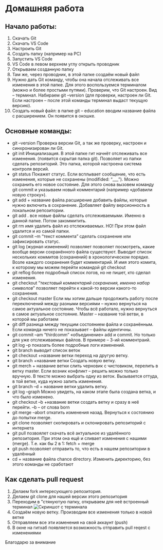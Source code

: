 # Домашняя работа
## Начало работы:
1. Скачать Git
2. Скачать VS Code
3. Настроить Git
4. Создать папку (например на РС)
5. Запустить VS Code
6. VS Code в левом верхнем углу открыть проводник
7. Открываем созданную папку
8. Там же, через проводник, в этой папке создаём новый файл
9. Нужно дать Git команду, чтобы она начала отслеживать все изменения в этой папке. Для этого воспользуемся терминалом (можно и более простыми путями). Проверим, что Git настроен. Вид – терминал. Набираем git –version  (для проверки, настроен ли Git. Если настроен – после этой команды терминал выдаст текущую версию).
10. Создать новый файл: в папке git – education вводим название файла с расширением. Он появится в окошке.

## Основные команды:
* git –version   Проверка версии Git, а так же проверку, настроен и синхронизирован ли Git.
* git init   Инициализация. В этой папке гит начнёт отслеживать все изменения. (появится скрытая папка git). Позволяет из папки сделать репозиторий. Это папка, которой настроена система контроля версий.
* git status   Покажет статус. Если всплывает сообщение, что есть изменения, которые не сохранены (modifided: “___”). Можно сохранить его новое состояние. Для этого снова вызовем команду git commit и указываем новый комментарий (например «добавили новую строку»).
* git add + название файла.расширение   добавить файлы, которые нужно включить в сохранение. Добавляет файлу версионность в локальном репозитории.
* git add .   все новые файлы сделать отслеживаемыми. Именно в данной папке. Потом закоммитить.
* git rm имя   удалить файл из отслеживаемых. НО! При этом файл удалится и из самой папки.
* git commit –m “текст коммента”   сделать сохранение или зафиксировать статус.
* git log   (журнал изменений) позволяет позволяет посмотреть, какие вообще версии сохранённого файла существуют. Выводит список нескольких коммитов (сохранений) в хронологическом порядке. Возле каждого сохранения будет комментарий. И имя этого комита, к которому мы можем перейти командой git checkout
* git reflog   более подробный список логов, но не пишет, кто сделал изменения.
* git checkout “_текстовый комментарий сохранения, именно набор символов_”   позволяет перейти к какой-то версии какого-то сохранения. 
* git checkout master   Если мы хотим дальше продолжить работу после переключений между разными версиями – нужно вернуться на самое актуальное состояние. Чтобы всё работало, нужно вернуться в самое актуальное состояние. Master – название той ветви, в которой мы работаем
* git diff   разница между текущим состоянием файла и сохранённым. Если команда ничего не показывает – файлы идентичны.
* git commit –am “thirdcomm”   «объединение» add и commit. Но только для уже отслеживаемых файлов. В примере – 3-ий комментраий.
* git log –p показать более подробные логи изменений.
* git branch   выводит список веток
* git checkout +название ветки   переход на другую ветку.
* git branch +название ветки   Создать новую ветку.
* git merch + название ветки   слить черновик с чистовиком, перелить в ветку master. Если возник конфликт – решить можно только вручную. В тексте можно выбрать одну из веток. Вызывается оттуда, в той ветке, куда нужно залить изменения.
* git branch –d + название ветки   удалить ветку.
* git log –graph   Можно увидеть, на каком этапе была создана ветка, и что было изменено.
* git checkout –b +название ветки   создать ветку и сразу в неё перейти. –b – от слова born
* git merge –abort откатить изменения назад. Вернуться к состоянию до попытки merge.
* git clone   позволяет скопировать и склонировать репозиторий с интернета
* git pull   позвоялет скачать всё актуальное из удалённого репозитория. При этом она ещё и сливает изменения с нашими (merge). Т.е. как бы 2 в 1: fetch + merge
* git push   позволяет отправить то, что есть в нашем репозитории в удалённый
* cd + название файла    chance directory. Изменить директорию, без этого команды не сработают

## Как сделать pull request
1. Делаем fork интересующего репозитория.
2. Делаем  git clone для нашей версии этого репозитория
3. Переходим в "стянуютую папку, открываем для неё встроенный терминал
![Скриншот с терминала]()
4. Создаём новую ветку. Производим все изменения только в новой ветке
5. Отправляем все эти изменения на свой аккаунт (push)
6. В окне  на гитхаб появляется возможность отправить pull reqest с изменениями

Благодарю за внимание

